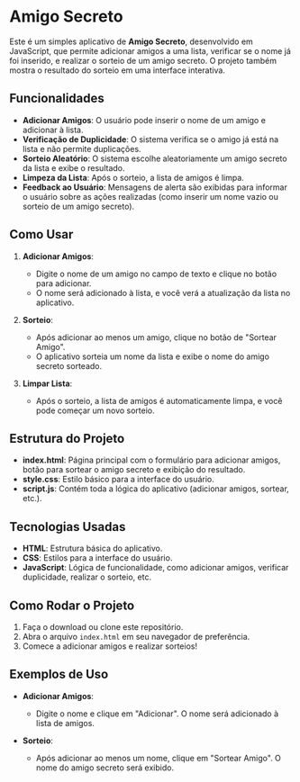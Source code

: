 # Amigo Secreto

Este é um simples aplicativo de **Amigo Secreto**, desenvolvido em JavaScript, que permite adicionar amigos a uma lista, verificar se o nome já foi inserido, e realizar o sorteio de um amigo secreto. O projeto também mostra o resultado do sorteio em uma interface interativa.

## Funcionalidades

- **Adicionar Amigos**: O usuário pode inserir o nome de um amigo e adicionar à lista.
- **Verificação de Duplicidade**: O sistema verifica se o amigo já está na lista e não permite duplicações.
- **Sorteio Aleatório**: O sistema escolhe aleatoriamente um amigo secreto da lista e exibe o resultado.
- **Limpeza da Lista**: Após o sorteio, a lista de amigos é limpa.
- **Feedback ao Usuário**: Mensagens de alerta são exibidas para informar o usuário sobre as ações realizadas (como inserir um nome vazio ou sorteio de um amigo secreto).

## Como Usar

1. **Adicionar Amigos**:
   - Digite o nome de um amigo no campo de texto e clique no botão para adicionar.
   - O nome será adicionado à lista, e você verá a atualização da lista no aplicativo.
   
2. **Sorteio**:
   - Após adicionar ao menos um amigo, clique no botão de "Sortear Amigo".
   - O aplicativo sorteia um nome da lista e exibe o nome do amigo secreto sorteado.
   
3. **Limpar Lista**:
   - Após o sorteio, a lista de amigos é automaticamente limpa, e você pode começar um novo sorteio.

## Estrutura do Projeto

- **index.html**: Página principal com o formulário para adicionar amigos, botão para sortear o amigo secreto e exibição do resultado.
- **style.css**: Estilo básico para a interface do usuário.
- **script.js**: Contém toda a lógica do aplicativo (adicionar amigos, sortear, etc.).

## Tecnologias Usadas

- **HTML**: Estrutura básica do aplicativo.
- **CSS**: Estilos para a interface do usuário.
- **JavaScript**: Lógica de funcionalidade, como adicionar amigos, verificar duplicidade, realizar o sorteio, etc.

## Como Rodar o Projeto

1. Faça o download ou clone este repositório.
2. Abra o arquivo `index.html` em seu navegador de preferência.
3. Comece a adicionar amigos e realizar sorteios!

## Exemplos de Uso

- **Adicionar Amigos**:
  - Digite o nome e clique em "Adicionar". O nome será adicionado à lista de amigos.
  
- **Sorteio**:
  - Após adicionar ao menos um nome, clique em "Sortear Amigo". O nome do amigo secreto será exibido.
